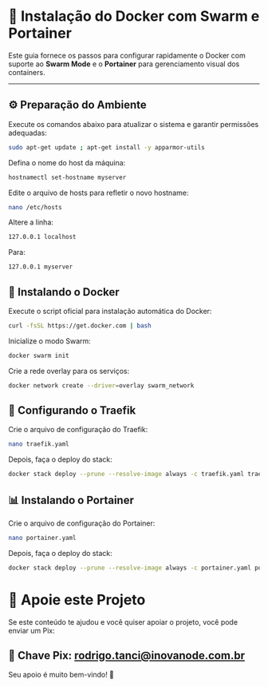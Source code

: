# 🐳 Instalação do Docker com Swarm e Portainer

Este guia fornece os passos para configurar rapidamente o Docker com suporte ao **Swarm Mode** e o **Portainer** para gerenciamento visual dos containers.

---

## ⚙️ Preparação do Ambiente

Execute os comandos abaixo para atualizar o sistema e garantir permissões adequadas:

```bash
sudo apt-get update ; apt-get install -y apparmor-utils
```

Defina o nome do host da máquina:

```bash
hostnamectl set-hostname myserver
```

Edite o arquivo de hosts para refletir o novo hostname:

```bash
nano /etc/hosts
```

Altere a linha:

```bash
127.0.0.1 localhost
```

Para:

```bash
127.0.0.1 myserver
```

## 🐋 Instalando o Docker

Execute o script oficial para instalação automática do Docker:

```bash
curl -fsSL https://get.docker.com | bash
```

Inicialize o modo Swarm:

```bash
docker swarm init
```

Crie a rede overlay para os serviços:

```bash
docker network create --driver=overlay swarm_network
```

## 🚦 Configurando o Traefik

Crie o arquivo de configuração do Traefik:

```bash
nano traefik.yaml
```

Depois, faça o deploy do stack:

```bash
docker stack deploy --prune --resolve-image always -c traefik.yaml traefik
```

## 📊 Instalando o Portainer

Crie o arquivo de configuração do Portainer:

```bash
nano portainer.yaml
```

Depois, faça o deploy do stack:

```bash
docker stack deploy --prune --resolve-image always -c portainer.yaml portainer
```

# 🙌 Apoie este Projeto
Se este conteúdo te ajudou e você quiser apoiar o projeto, você pode enviar um Pix:

## 📲 Chave Pix: rodrigo.tanci@inovanode.com.br

Seu apoio é muito bem-vindo! 💜


